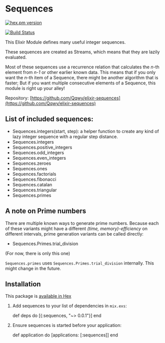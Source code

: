 
# Sequences

[![hex.pm version](https://img.shields.io/hexpm/v/sequences.svg)](https://hex.pm/packages/sequences)

[![Build Status](https://travis-ci.org/Qqwy/elixir-sequences.svg?branch=master)](https://travis-ci.org/Qqwy/elixir-sequences)

This Elixir Module defines many useful integer sequences.

These sequences are created as Streams, which means that they are lazily evaluated.

Most of these sequences use a recurrence relation that calculates the *n*-th element from *n-1* or other earlier known data. This means that if you only want the *n*-th item of a Sequence, there might be another algorithm that is faster; But if you want multiple consecutive elements of a Sequence, this module is right up your alley!



Repository: [https://github.com/Qqwy/elixir-sequences](https://github.com/Qqwy/elixir-sequences)


## List of included sequences:

- Sequences.integers(start, step): a helper function to create any kind of lazy integer sequence with a regular step distance.
- Sequences.integers
- Sequences.positive_integers 
- Sequences.odd_integers
- Sequences.even_integers
- Sequences.zeroes
- Sequences.ones
- Sequences.factorials
- Sequences.fibonacci
- Sequences.catalan
- Sequences.triangular
- Sequences.primes

## A note on Prime numbers

There are multiple known ways to generate prime numbers. Because each of these variants might have a different *(time, memory)-efficiency* on different intervals, prime generation variants can be called directly:

- Sequences.Primes.trial_division

(For now, there is only this one)

`Sequences.primes` uses `Sequences.Primes.trial_division` internally. This might change in the future.


## Installation

This package is [available in Hex](https://hex.pm/packages/sequences)

  1. Add sequences to your list of dependencies in `mix.exs`:

        def deps do
          [{:sequences, "~> 0.0.1"}]
        end

  2. Ensure sequences is started before your application:

        def application do
          [applications: [:sequences]]
        end

